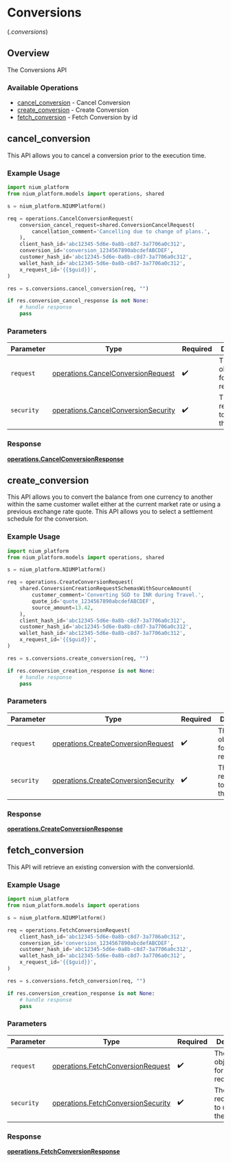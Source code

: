 # Conversions
(*.conversions*)

## Overview

The Conversions API

### Available Operations

* [cancel_conversion](#cancel_conversion) - Cancel Conversion
* [create_conversion](#create_conversion) - Create Conversion
* [fetch_conversion](#fetch_conversion) - Fetch Conversion by id

## cancel_conversion

This API allows you to cancel a conversion prior to the execution time.

### Example Usage

```python
import nium_platform
from nium_platform.models import operations, shared

s = nium_platform.NIUMPlatform()

req = operations.CancelConversionRequest(
    conversion_cancel_request=shared.ConversionCancelRequest(
        cancellation_comment='Cancelling due to change of plans.',
    ),
    client_hash_id='abc12345-5d6e-0a8b-c8d7-3a7706a0c312',
    conversion_id='conversion_1234567890abcdefABCDEF',
    customer_hash_id='abc12345-5d6e-0a8b-c8d7-3a7706a0c312',
    wallet_hash_id='abc12345-5d6e-0a8b-c8d7-3a7706a0c312',
    x_request_id='{{$guid}}',
)

res = s.conversions.cancel_conversion(req, "")

if res.conversion_cancel_response is not None:
    # handle response
    pass
```

### Parameters

| Parameter                                                                                  | Type                                                                                       | Required                                                                                   | Description                                                                                |
| ------------------------------------------------------------------------------------------ | ------------------------------------------------------------------------------------------ | ------------------------------------------------------------------------------------------ | ------------------------------------------------------------------------------------------ |
| `request`                                                                                  | [operations.CancelConversionRequest](../../models/operations/cancelconversionrequest.md)   | :heavy_check_mark:                                                                         | The request object to use for the request.                                                 |
| `security`                                                                                 | [operations.CancelConversionSecurity](../../models/operations/cancelconversionsecurity.md) | :heavy_check_mark:                                                                         | The security requirements to use for the request.                                          |


### Response

**[operations.CancelConversionResponse](../../models/operations/cancelconversionresponse.md)**


## create_conversion

This API allows you to convert the balance from one currency to another within the same customer wallet either at the current market rate or using a previous exchange rate quote. This API allows you to select a settlement schedule for the conversion.

### Example Usage

```python
import nium_platform
from nium_platform.models import operations, shared

s = nium_platform.NIUMPlatform()

req = operations.CreateConversionRequest(
    shared.ConversionCreationRequestSchemasWithSourceAmount(
        customer_comment='Converting SGD to INR during Travel.',
        quote_id='quote_1234567890abcdefABCDEF',
        source_amount=13.42,
    ),
    client_hash_id='abc12345-5d6e-0a8b-c8d7-3a7706a0c312',
    customer_hash_id='abc12345-5d6e-0a8b-c8d7-3a7706a0c312',
    wallet_hash_id='abc12345-5d6e-0a8b-c8d7-3a7706a0c312',
    x_request_id='{{$guid}}',
)

res = s.conversions.create_conversion(req, "")

if res.conversion_creation_response is not None:
    # handle response
    pass
```

### Parameters

| Parameter                                                                                  | Type                                                                                       | Required                                                                                   | Description                                                                                |
| ------------------------------------------------------------------------------------------ | ------------------------------------------------------------------------------------------ | ------------------------------------------------------------------------------------------ | ------------------------------------------------------------------------------------------ |
| `request`                                                                                  | [operations.CreateConversionRequest](../../models/operations/createconversionrequest.md)   | :heavy_check_mark:                                                                         | The request object to use for the request.                                                 |
| `security`                                                                                 | [operations.CreateConversionSecurity](../../models/operations/createconversionsecurity.md) | :heavy_check_mark:                                                                         | The security requirements to use for the request.                                          |


### Response

**[operations.CreateConversionResponse](../../models/operations/createconversionresponse.md)**


## fetch_conversion

This API will retrieve an existing conversion with the conversionId.

### Example Usage

```python
import nium_platform
from nium_platform.models import operations

s = nium_platform.NIUMPlatform()

req = operations.FetchConversionRequest(
    client_hash_id='abc12345-5d6e-0a8b-c8d7-3a7706a0c312',
    conversion_id='conversion_1234567890abcdefABCDEF',
    customer_hash_id='abc12345-5d6e-0a8b-c8d7-3a7706a0c312',
    wallet_hash_id='abc12345-5d6e-0a8b-c8d7-3a7706a0c312',
    x_request_id='{{$guid}}',
)

res = s.conversions.fetch_conversion(req, "")

if res.conversion_creation_response is not None:
    # handle response
    pass
```

### Parameters

| Parameter                                                                                | Type                                                                                     | Required                                                                                 | Description                                                                              |
| ---------------------------------------------------------------------------------------- | ---------------------------------------------------------------------------------------- | ---------------------------------------------------------------------------------------- | ---------------------------------------------------------------------------------------- |
| `request`                                                                                | [operations.FetchConversionRequest](../../models/operations/fetchconversionrequest.md)   | :heavy_check_mark:                                                                       | The request object to use for the request.                                               |
| `security`                                                                               | [operations.FetchConversionSecurity](../../models/operations/fetchconversionsecurity.md) | :heavy_check_mark:                                                                       | The security requirements to use for the request.                                        |


### Response

**[operations.FetchConversionResponse](../../models/operations/fetchconversionresponse.md)**

